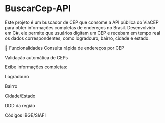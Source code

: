 # BuscarCep-API
Este projeto é um buscador de CEP que consome a API pública do ViaCEP para obter informações completas de endereços no Brasil. Desenvolvido em C#, ele permite que usuários digitam um CEP e recebam em tempo real os dados correspondentes, como logradouro, bairro, cidade e estado.

🚀 Funcionalidades
Consulta rápida de endereços por CEP

Validação automática de CEPs

Exibe informações completas:

Logradouro

Bairro

Cidade/Estado

DDD da região

Códigos IBGE/SIAFI
